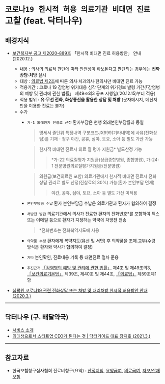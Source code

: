 # `코로나19 한시적 허용 의료기관 비대면 진료` 고찰 (feat. 닥터나우)

## 배경지식

  - [보건복지부 공고 제2020-889호](http://www.mohw.go.kr/react/al/sal0101vw.jsp?PAR_MENU_ID=04&MENU_ID=040101&page=1&CONT_SEQ=361697) 「한시적 비대면 진료 허용방안」 안내 (2020.12.)
    - 내용 : 의사의 의료적 판단에 따라 안전성이 확보된다고 판단되는 경우에는 **전화 상담·처방** 실시
    - 대상 : [의료법 제2조](https://www.law.go.kr/LSW/lsEfInfoP.do?lsiSeq=188411#)에 따른 의사‧치과의사‧한의사만 비대면 진료 가능
    - 적용기간 : 코로나 19 감염병 위기대응 심각 단계의 위기경보 발령 기간(「감염병의 예방 및 관리에 관한 법률」 제49조의3 공포 시행일(‘20.12.15)부터 적용)
    - 적용 범위 : **유·무선 전화, 화상통신을 활용한 상담 및 처방** (문자메시지, 메신저만을 이용한 진료는 불가)
    - 수가
      - `가-1 외래환자 진찰료 산정` 환자부담은 현행 외래본인부담률과 동일
        > 명세서 줄단위 특정내역 구분코드JX999(기타내역)에 사유(전화상담)를 기재ㆍ청구
        > 야간, 공휴, 심야, 토요, 소아 등 별도 가산 가능
        
        > 한시적 비대면 진료시 의료 질 평가 지원금* 별도산정 가능
        >> *가-22 의료질평가 지원금(상급종합병원, 종합병원), 가-24-1 전문병원의료질평가지원금(전문병원)

        > 의원급(보건의료원 포함) 의료기관에서 한시적 비대면 진료시 전화상담 관리료 별도 산정(진찰료의 30%) 가능(환자 본인부담 면제)
        >> 야간, 공휴, 심야, 토요, 소아 등 별도 가산 미적용

      - `본인부담금 수납` 환자 본인부담금 수납은 의료기관과 환자가 협의하여 결정
    
      - `처방전 발급` 의료기관에서 의사가 진료한 환자의 전화번호*를 포함하여 팩스 또는 이메일 등으로 환자가 지정하는 약국에 처방전 전송
        > *전화번호는 전화복약지도에 사용
    
      - `의약품 수령` 환자에게 복약지도(유선 및 서면) 후 의약품을 조제․교부(수령 방식은 환자와 약사가 협의하여 결정)
      
      - `기타` 본인확인, 진료내용 기록 등 대면진료 절차 준용
      
      - `추진근거` [「감염병의 예방 및 관리에 관한 법률」](https://www.law.go.kr/%EB%B2%95%EB%A0%B9/%EA%B0%90%EC%97%BC%EB%B3%91%EC%9D%98%EC%98%88%EB%B0%A9%EB%B0%8F%EA%B4%80%EB%A6%AC%EC%97%90%EA%B4%80%ED%95%9C%EB%B2%95%EB%A5%A0) 제4조 및 제49조의3, [「보건의료기본법」](https://www.law.go.kr/%EB%B2%95%EB%A0%B9/%EB%B3%B4%EA%B1%B4%EC%9D%98%EB%A3%8C%EA%B8%B0%EB%B3%B8%EB%B2%95) 제39조, 제40조 및 제44조, [「의료법」](https://www.law.go.kr/%EB%B2%95%EB%A0%B9/%EC%9D%98%EB%A3%8C%EB%B2%95) 제59조제1항

- [심평원 코로나19 관련 전화상담 또는 처방 및 대리처방 한시적 허용방안 안내 (2020.3.)](https://www.hira.or.kr/bbsDummy.do?pgmid=HIRAA020002000100&brdScnBltNo=4&brdBltNo=7807)


---------

## 닥터나우 (구. 배달약국)

  - [서비스 소개](https://drnow.co.kr/)
  - [의대생으로서 스타트업 CEO가 된다는 것 | 닥터가이드 대표 장지호 (2021.3.)](https://www.youtube.com/watch?v=XYNMie9d26w) 

---------

## 참고자료

  - 한국보험청구심사협회 진료비청구(요약) : [산정지침](http://www.hicra.or.kr/sub_asp/04_data06.html), [요양급여](http://www.hicra.or.kr/sub_asp/04_data06_1.html), [의료급여](http://www.hicra.or.kr/sub_asp/04_data06_2.html), [자보/산재보험](http://www.hicra.or.kr/sub_asp/04_data06_3.html)
